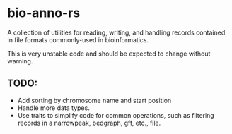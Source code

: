# bio-anno-rs

A collection of utilities for reading, writing, and handling records
contained in file formats commonly-used in bioinformatics.

This is very unstable code and should be expected to change
without warning.

## TODO:

* Add sorting by chromosome name and start position
* Handle more data types.
* Use traits to simplify code for common operations, such as filtering records in a narrowpeak, bedgraph, gff, etc., file.

